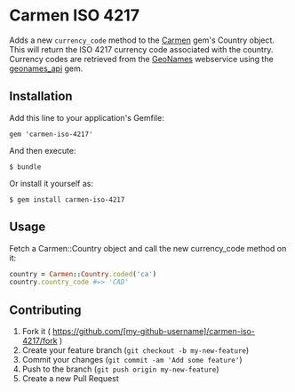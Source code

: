 # Carmen ISO 4217

Adds a new `currency_code` method to the [Carmen](https://github.com/jim/carmen) gem's Country object. This will return the ISO 4217 currency code associated with the country. Currency codes are retrieved from the [GeoNames](http://www.geonames.org/) webservice using the [geonames_api](https://github.com/buytruckload/geonames_api) gem.

## Installation

Add this line to your application's Gemfile:

    gem 'carmen-iso-4217'

And then execute:

    $ bundle

Or install it yourself as:

    $ gem install carmen-iso-4217

## Usage

Fetch a Carmen::Country object and call the new currency_code method on it:
```ruby
country = Carmen::Country.coded('ca')
country.country_code #=> 'CAD'
```

## Contributing

1. Fork it ( https://github.com/[my-github-username]/carmen-iso-4217/fork )
2. Create your feature branch (`git checkout -b my-new-feature`)
3. Commit your changes (`git commit -am 'Add some feature'`)
4. Push to the branch (`git push origin my-new-feature`)
5. Create a new Pull Request

